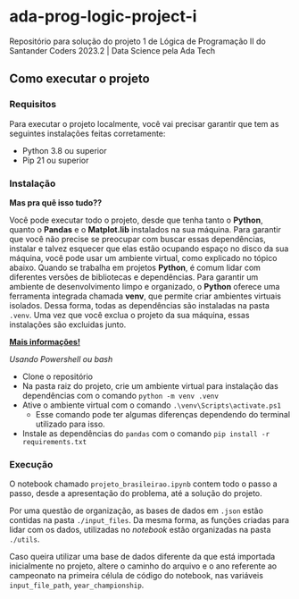 # ada-prog-logic-project-i
Repositório para solução do projeto 1 de Lógica de Programação II do Santander Coders 2023.2 | Data Science pela Ada Tech

## Como executar o projeto

### Requisitos
Para executar o projeto localmente, você vai precisar garantir que tem as seguintes instalações feitas corretamente:
- Python 3.8 ou superior
- Pip 21 ou superior

### Instalação

**Mas pra quê isso tudo??**

Você pode executar todo o projeto, desde que tenha tanto o **Python**, quanto o **Pandas** e o **Matplot.lib** instalados na sua máquina. Para garantir que você não precise se preocupar com buscar essas dependências, instalar e talvez esquecer que elas estão ocupando espaço no disco da sua máquina, você pode usar um ambiente virtual, como explicado no tópico abaixo.
Quando se trabalha em projetos **Python**, é comum lidar com diferentes versões de bibliotecas e dependências. Para garantir um ambiente de desenvolvimento limpo e organizado, o **Python** oferece uma ferramenta integrada chamada **venv**, que permite criar ambientes virtuais isolados. Dessa forma, todas as dependências são instaladas na pasta `.venv`. Uma vez que você exclua o projeto da sua máquina, essas instalações são excluidas junto.

[**Mais informações!**](https://packaging.python.org/pt-br/latest/guides/installing-using-pip-and-virtual-environments/)

_Usando Powershell ou bash_
- Clone o repositório
- Na pasta raiz do projeto, crie um ambiente virtual para instalação das dependências com o comando `python -m venv .venv`
- Ative o ambiente virtual com o comando `.\venv\Scripts\activate.ps1`
  - Esse comando pode ter algumas diferenças dependendo do terminal utilizado para isso.
- Instale as dependências do `pandas` com o comando `pip install -r requirements.txt`

### Execução
O notebook chamado `projeto_brasileirao.ipynb` contem todo o passo a passo, desde a apresentação do problema, até a solução do projeto.

Por uma questão de organização, as bases de dados em `.json` estão contidas na pasta `./input_files`. Da mesma forma, as funções criadas para lidar com os dados, utilizadas no _notebook_ estão organizadas na pasta `./utils`.

Caso queira utilizar uma base de dados diferente da que está importada inicialmente no projeto, altere o caminho do arquivo e o ano referente ao campeonato na primeira célula de código do notebook, nas variáveis `input_file_path`, `year_championship`.
